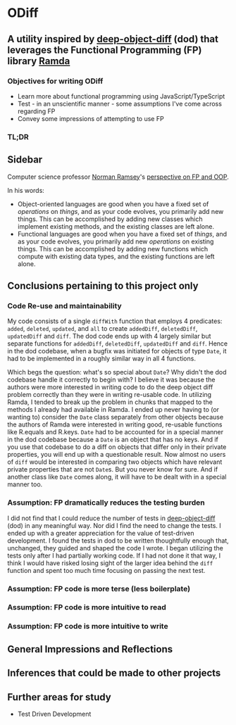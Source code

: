 # ODiff 

## A utility inspired by [deep-object-diff](https://github.com/mattphillips/deep-object-diff) (dod) that leverages the Functional Programming (FP) library [Ramda](https://github.com/ramda/ramda)

### Objectives for writing ODiff

- Learn more about functional programming using JavaScript/TypeScript
- Test - in an unscientific manner - some assumptions I've come across regarding FP
- Convey some impressions of attempting to use FP

### TL;DR

## Sidebar

Computer science professor [Norman Ramsey](https://www.cs.tufts.edu/~nr/)'s [perspective on FP and OOP](https://stackoverflow.com/questions/2078978/functional-programming-vs-object-oriented-programming/2079678#2079678).

In his words:

- Object-oriented languages are good when you have a fixed set of *operations* on *things*, and as your code evolves, you primarily add new things.  This can be  accomplished by adding new classes which implement existing methods, and the existing classes are left alone.
- Functional languages are good when you have a fixed set of  *things*, and as your code evolves, you primarily add new *operations* on existing things. This can be accomplished by adding new functions  which compute with existing data types, and the existing functions are  left alone.

## Conclusions pertaining to this project only

### Code Re-use and maintainability

My code consists of a single `diffWith` function that employs 4 predicates: `added`, `deleted`, `updated`, and `all` to create `addedDiff`, `deletedDiff`, `updatedDiff` and `diff`. The dod code ends up with 4 largely similar but separate functions for `addedDiff`, `deletedDiff`, `updatedDiff` and `diff`. Hence in the dod codebase, when a bugfix was initiated for objects of type `Date`, it had to be implemented in a roughly similar way in all 4 functions. 

Which begs the question: what's so special about `Date`? Why didn't the dod codebase handle it correctly to begin with? I believe it was because the authors were more interested in writing code to do the deep object diff problem correctly than they were in writing re-usable code. In utilizing Ramda, I tended to break up the problem in chunks that mapped to the methods I already had available in Ramda. I ended up never having to (or wanting to) consider the `Date` class separately from other objects because the authors of Ramda were interested in writing good, re-usable functions like R.equals and R.keys. `Date` had to be accounted for in a special manner in the dod codebase because a `Date` is an object that has no keys. And if you use that codebase to do a diff on objects that differ only in their private properties, you will end up with a questionable result. Now almost no users of `diff` would be interested in comparing two objects which have relevant private properties that are not `Date`s. But you never know for sure. And if another class like `Date` comes along, it will have to be dealt with in a special manner too.  

### Assumption: FP dramatically reduces the testing burden

I did not find that I could reduce the number of tests in [deep-object-diff](https://github.com/mattphillips/deep-object-diff) (dod) in any meaningful way. Nor did I find the need to change the tests. I ended up with a greater appreciation for the value of test-driven development. I found the tests in dod to be written thoughtfully enough that, unchanged, they guided and shaped the code I wrote. I began utilizing the tests only after I had partially working code. If I had not done it that way, I think I would have risked losing sight of the larger idea behind the `diff` function and spent too much time focusing on passing the next test.



### Assumption: FP code is more terse (less boilerplate)

### Assumption: FP code is more intuitive to read

### Assumption: FP code is more intuitive to write

## General Impressions and Reflections

## Inferences that could be made to other projects

## Further areas for study

- Test Driven Development